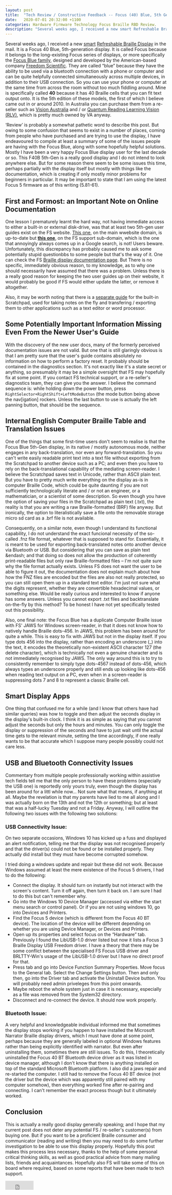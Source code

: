 ```yaml
---
layout: post
title:  "Tech Review / Constructive Feedback -- Focus (40) Blue, 5th Gen."
date:   2020-07-01 20:32:00 +1100
categories: Hardware Firmware Technology Focus Braille RBD Review.
description: "Several weeks ago, I received a new smart Refreshable Braille Display in the mail.  It is a F..."
---
```


Several weeks ago, I received a new [smart](https://www.perkinselearning.org/technology/blog/overview-braille-devices) [Refreshable Braille Display](https://en.wikipedia.org/wiki/Refreshable_braille_display) in the mail.  It is a Focus 40 Blue, 5th-generation display.  It is called Focus because it belongs to the long-existing Focus series of displays, or more specifically the [Focus Blue family](https://www.freedomscientific.com/products/blindness/focus-blue-family/), designed and developed by the American-based company [Freedom Scientific](https://www.freedomscientific.com/).  They are called &ldquo;blue&rdquo; because they have the ability to be used via a bluetooth connection with a phone or computer and can be quite helpfully connected simultaneously across multiple devices, in addition to their USB connection.  So you can use your phone or computer at the same time from across the room without too much fiddling around.  Mine is specifically called **40** because it has 40 Braille cells that you can fit text output onto.  It is the 5th edition of these models, the first of which I believe came out in or around 2010.  In Australia you can purchase them from a re-seller such as [Vision Australia](https://shop.visionaustralia.org/shop/product/focus-40-blue-generation-5) and / or [Quantum Reading Learning Vision (RLV)](https://www.quantumrlv.com.au/focus-40-blue-generation-5.html), which is pretty much owned by VA anyway.

&lsquo;Review&rsquo; is probably a somewhat pathetic word to describe this post.  But owing to some confusion that seems to exist in a number of places, coming from people who have purchased and are trying to use the display, I have endeavoured to compile at least a summary of some of the issues people are having with the Focus Blue, along with some hopefully helpful solutions.  Mostly I have been a very happy Focus Blue display user for the last decade or so.  This F40B 5th-Gen is a really good display and I do not intend to look anywhere else.  But for some reason there seem to be some issues this time, perhaps partially with the display itself but mostly with things like the documentation, which is creating if only mostly minor problems for beginners in particular.  It may be important to state that I am using the latest Focus 5 firmware as of this writing (5.81-61).

## First and Formost: an Important Note on Online Documentation
One lesson I prematurely learnt the hard way, not having immediate access to either a built-in or external disk-drive, was that at least two 5th-gen user guides exist on the FS website.  [This one](https://support.freedomscientific.com/Content/Documents/Manuals/Focus/Focus-Blue-Online-Users-Guide.htm), on the main wwebsite domain, is up-to-date but **[this one](https://www.freedomscientific.com/Content/Documents/Manuals/Focus/Focus-Blue-Online-Users-Guide.htm)**, on the FS support sub-domain, which is the one that annoyingly always comes up in a Google search, is not! Users beware.  Unfortunately, this discrepancy has probably caused me to ask some potentially stupid questionbbs to some people but that's the way of it.  One can check the FS [Braille display documentation page](https://suppor.freedomscientific.com/Products/Blindness/BrailleDisplayDocumentation).  But There is no specific, immediately obvious reason, to my knowledge, as to why one should necessarily have assumed that there was a problem.  Unless there is a really good reason for keeping the two user guides up on their website, it would probably be good if FS would either update the latter, or remove it altogether.

Also, it may be worth noting that there is a [separate guide](https://support.freedomscientific.com/Content/Documents/Manuals/Focus/Focus-Blue-Scratchpad.htm) for the built-in Scratchpad, used for taking notes on the fly and transfering / exporting them to other applications such as a text editor or word processor.

## Some Potentially Important Information Missing Even From the Newer User's Guide
With the discovery of the new user docs, many of the formerly perceived documentation issues are not valid.  But one that is still glaringly obvious is that I am pretty sure that the user's guide contains absolutely no information on how to perform a factory reset.  It probably should be contained in the diagnostics section.  It's not exactly like it's a state secret or anything, so presumably it may be a simple oversight that FS may hopefully fix at some point.  If you contact FS technical support, or a re-seller's diagnostics team, they can give you the answer.  I believe the command sequence is: while holding down the power button, press ```RightSelector+RightShift+LeftModeButton``` (the mode button being above the nav[igation] rockers.  Unless the last button to use is actually the left panning button, that should be the sequence.

## Internal English Computer Braille Table and Translation Issues
One of the things that some first-time users don't seem to realise is that the Focus Blue 5th-Gen display, in its native / mostly autonomous mode, neither engages in any back-translation, nor  even any forward-translation.  So you can't write easily readable print text into a text file without exporting from the Scratchpad to another device such as a PC; and even then you have to rely on the back-translational capability of the mediating screen-reader.  I believe the Scratchpad saves text in Unicode, rather than ASCII plain text.  But you have to pretty much write everything on the display as-is in computer Braille Code, which could be quite daunting if you are not sufficiently technologically literate and / or not an engineer, or a mathematician, or a scientist of some description.  So even though you have the option of saving your files in the Scratchpad as plain text (.txt), the reality is that you are writing a raw Braille-formatted (BRF) file anyway.  But ironically, the option to literalistically save a file onto the removable storage micro sd card as a .brf file is not available.

Consequently, on a similar note, even though I understand its functional capability, I do not understand the exact funcional necessity of the so-called .fnz file format, whatever that is supposed to stand for.  Essentially, it is meant to be used for exporting back-translated notes onto another device via Bluetooth or USB.  But considering that you can save as plain text &endash; and that doing so does not allow the production of coherently print-readable files but only raw Braille-formatted files &ndash; I'm not quite sure why the file format actually exists.  Unless FS does not want the user to be able to figure it out, the documentation does not explain much about how how the FNZ files are encoded but the files are also not really protected, so you can still open them up in a standard text editor.  I'm just not sure what the digits represent, whether they are convertible hexadecimal values, or something else.  Would be really curious and interested to know if anyone has some answers.  Unless you cannot export .txt files and backtranslate on-the-fly by this method? To be honest I have not yet specifically tested out this possibility.

Also, one final note: the Focus Blue has a duplicate Computer Braille issue with FS' JAWS for Windows screen-reader, in that it does not know how to natively handle Braille dots-456.  In JAWS, this problem has been around for quite a while.  This is easy to fix with JAWS but not in the display itself.  If you type dots 456 into the display, rather than encoding an underscore (_) into the text, it encodes the theoretically non-existent ASCII character 127 (the delete character), which is technically not even a genuine character and is not immediately recognised by JAWS.  The only way around this is to try to consistently remember to simply type dots-4567 instead of dots-456, which always types an underscore properly and still ends up looking like dots-456 when reading text output on a PC, even when  in a screen-reader is suppressing dots 7 and 8 to represent a classic Braille cell.

## Smart Display Apps
One thing that confused me for a while (and I know that others have had similar queries) was how to toggle and then adjust the seconds display in the display's built-in clock.  I think it is as simple as saying that you cannot adjust the seconds but only the hours and minutes.  You can only toggle the display or suppression of the seconds and have to just wait until the actual time gets to the relevant minute, setting the time accordingly, if one really wants to be that accurate which I suppose many people possibly could not care less.

## USB and Bluetooth Connectivity Issues
Commentary from multiple people professionally working within assistive tech fields tell me that the only person to have these problems (especially the USB one) is reportedly only yours truly, even though the display has been around for a littl while now... Not sure what that means, if anything at all.  Maybe the revelation is that my parents have lied to me all along and I was actually born on the 13th and not the 12th or something; but at least that was a half-lucky Tuesday and not a Friday.  Anyway, I will outline the following two issues with the following two solutions:

### USB Connectivity Issue:
On two separate occasions, Windows 10 has kicked up a fuss and displayed an alert notification, telling me that the display was not recognised properly and that the driver(s) could not be found or be installed properly.  They actually did install but they must have become corrupted somehow.

I tried doing a windows update and repair but these did not work.  Because Windows assumed at least the mere existence of the Focus 5 drivers, I had to do the following:
* Connect the display.  It should turn on instantly but not interact with the screen's content.  Turn it off again, then turn it back on.  I am sure I had to do this but can't remember why.
* Go into the Windows 10 Device Manager (accessed via either the start menu search or control panel).  Or if you are not using windows 10, go into Devices and Printers.
* Find the Focus 5 device (which is different from the Focus 40 BT device).  The location of the device will be different depending on whether you are using Device Manager, or Devices and Printers.
* Open up its properties and select focus on the &ldquo;Hardware&rdquo; tab.  Previously I found the LibUSB-1.0 driver listed but now it lists a Focus 3 Braille Display USB Freedom driver.  I have a theory that there may be some conflict between the specialised FS Focus USB driver and BRLTTY-Win's usage of the LibUSB-1.0 driver but I have no direct proof for that.
* Press tab and go into Device Function Summary Properties.  Move focus to the General tab.  Select the Change Settings button.  Then and only then, go into the Driver tab and activate the Uninstall Device button.  You will probably need admin priveleges from this point onwards.
* Maybe reboot the whole system just in case it is necessary, especially as a file was removed from the System32 directory.
* Disconnect and re-connect the device.  It should now work properly.

### Bluetooth Issue:
A very helpful and knowledgeable individual informed me that sometimes the display stops working if you happen to have installed the Microsoft Narrator Braille display drivers, which I must have done at some point, perhaps because they are generally labeled in optional Windows features rather than being explicitly identified with narrator.  But even after uninstalling them, sometimes there are still issues.  To do this, I theoretically uninstalled the Focus 40 BT Bluetooth device driver as it was listed in device manager, although I don't know that there is anything installed on top of the standard Microsoft Bluetooth platform.  I also did a jaws repair and re-started the computer.  I still had to remove the Focus 40 BT device (not the driver but the device which was apparently still paired with my computer somehow), then everything worked fine after re-pairing and connecting.  I can't remember the exact process though but it ultimately worked.

## Conclusion
This is actually a really good display generally speaking; and I hope that my current post does not deter any potential FS / re-seller's customer(s) from buying one.  But if you want to be a proficient Braille consumer and communicator (reading and writing) then you may need to do some further investigation to be able to use this display properly.  Hopefully this post makes this process less necessary, thanks to the help of some personal critical thinking skills, as well as good practical advice from many mailing lists, friends and acquaintances.  Hopefully also FS will take some of this on board where required, based on some reports that have been made to tech support.

<iframe src="https://www.facebook.com/plugins/share_button.php?href=https%3A%2F%2Fnjsch.github.io%2Fhardware%2Ffirmware%2Ftechnology%2Ffocus%2Fbraille%2Frbd%2Freview2020%2F07%2F01%2FTech-Review-Focus-40-Blue-5th-Gen.html%23gsc.tab%3D0&layout=button_count&size=large&width=88&height=28&appId" width="88" height="28" style="border:none;overflow:hidden" scrolling="no" frameborder="0" allowTransparency="true" allow="encrypted-media"></iframe>